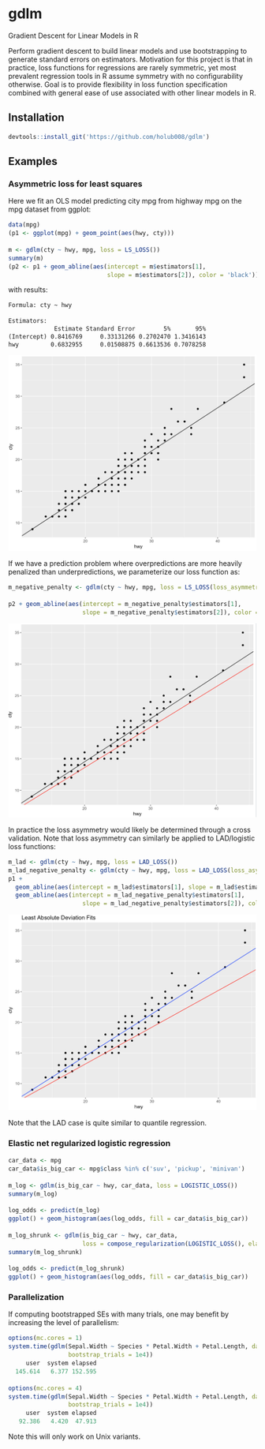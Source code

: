 # gdlm
Gradient Descent for Linear Models in R

Perform gradient descent to build linear models and use bootstrapping to generate standard errors on estimators. Motivation for this project is that in practice, loss functions for regressions are rarely symmetric, yet most prevalent regression tools in R assume symmetry with no configurability otherwise. Goal is to provide flexibility in loss function specification combined with general ease of use associated with other linear models in R.
## Installation
```R
devtools::install_git('https://github.com/holub008/gdlm')
```

## Examples
### Asymmetric loss for least squares
Here we fit an OLS model predicting city mpg from highway mpg on the mpg dataset from ggplot:
```R
data(mpg)
(p1 <- ggplot(mpg) + geom_point(aes(hwy, cty)))

m <- gdlm(cty ~ hwy, mpg, loss = LS_LOSS())
summary(m)
(p2 <- p1 + geom_abline(aes(intercept = m$estimators[1],
                            slope = m$estimators[2]), color = 'black'))
```
with results:
```
Formula: cty ~ hwy 

Estimators:
             Estimate Standard Error        5%       95%
(Intercept) 0.8416769     0.33131266 0.2702470 1.3416143
hwy         0.6832955     0.01508875 0.6613536 0.7078258
```
![mpg_ls_fit](docs/images/mpg_ls_fit.png)

If we have a prediction problem where overpredictions are more heavily penalized than underpredictions, we parameterize our loss function as:
```R
m_negative_penalty <- gdlm(cty ~ hwy, mpg, loss = LS_LOSS(loss_asymmetry = .1))

p2 + geom_abline(aes(intercept = m_negative_penalty$estimators[1],
                     slope = m_negative_penalty$estimators[2]), color ='red')
```
![mpg_underpred_fit](docs/images/mpg_ls_underpred_fit.png)

In practice the loss asymmetry would likely be determined through a cross validation. Note that loss asymmetry can similarly be applied to LAD/logistic loss functions:

```R
m_lad <- gdlm(cty ~ hwy, mpg, loss = LAD_LOSS())
m_lad_negative_penalty <- gdlm(cty ~ hwy, mpg, loss = LAD_LOSS(loss_asymmetry = .1))
p1 +
  geom_abline(aes(intercept = m_lad$estimators[1], slope = m_lad$estimators[2]), color = 'blue') +
  geom_abline(aes(intercept = m_lad_negative_penalty$estimators[1],
                     slope = m_lad_negative_penalty$estimators[2]), color ='red') + ggtitle('Least Absolute Deviation Fits')
```
![mpg_lad_fits](docs/images/lad_fits.png)

Note that the LAD case is quite similar to quantile regression.

### Elastic net regularized logistic regression
```R
car_data <- mpg
car_data$is_big_car <- mpg$class %in% c('suv', 'pickup', 'minivan')

m_log <- gdlm(is_big_car ~ hwy, car_data, loss = LOGISTIC_LOSS())
summary(m_log)

log_odds <- predict(m_log)
ggplot() + geom_histogram(aes(log_odds, fill = car_data$is_big_car))

m_log_shrunk <- gdlm(is_big_car ~ hwy, car_data,
                     loss = compose_regularization(LOGISTIC_LOSS(), elastic_net_parameter = .5, lambda = 1e-3))
summary(m_log_shrunk)

log_odds <- predict(m_log_shrunk)
ggplot() + geom_histogram(aes(log_odds, fill = car_data$is_big_car))
```

### Parallelization
If computing bootstrapped SEs with many trials, one may benefit by increasing the level of parallelism:

```R
options(mc.cores = 1)
system.time(gdlm(Sepal.Width ~ Species * Petal.Width + Petal.Length, data = iris, loss = LS_LOSS(), 
                 bootstrap_trials = 1e4))
     user  system elapsed 
  145.614   6.377 152.595 
  
options(mc.cores = 4)
system.time(gdlm(Sepal.Width ~ Species * Petal.Width + Petal.Length, data = iris, loss = LS_LOSS(), 
                 bootstrap_trials = 1e4))
     user  system elapsed 
   92.386   4.420  47.913 

```
Note this will only work on Unix variants.
